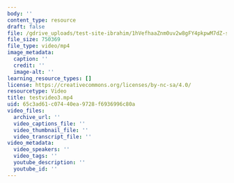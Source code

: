 ```yaml
---
body: ''
content_type: resource
draft: false
file: /gdrive_uploads/test-site-ibrahim/1hVefhaaZnm0uv2w8gFY4pkpwM7dZ-sqz/testvideo3.mp4
file_size: 750369
file_type: video/mp4
image_metadata:
  caption: ''
  credit: ''
  image-alt: ''
learning_resource_types: []
license: https://creativecommons.org/licenses/by-nc-sa/4.0/
resourcetype: Video
title: testvideo3.mp4
uid: 65c3ad61-c074-40ea-9728-f6936996c80a
video_files:
  archive_url: ''
  video_captions_file: ''
  video_thumbnail_file: ''
  video_transcript_file: ''
video_metadata:
  video_speakers: ''
  video_tags: ''
  youtube_description: ''
  youtube_id: ''
---
```


